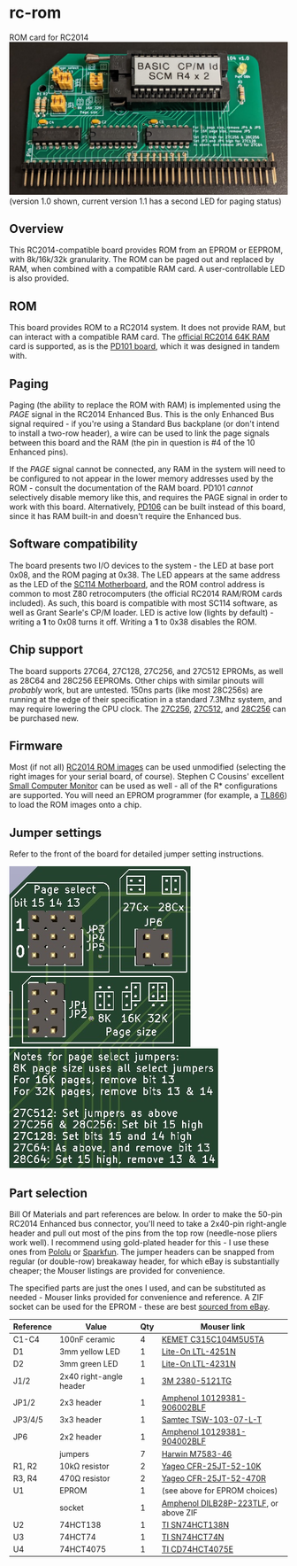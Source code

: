 # rc-rom
 ROM card for RC2014
![Assembled PD104](/img/assembled.jpg)
(version 1.0 shown, current version 1.1 has a second LED for paging status)

## Overview
This RC2014-compatible board provides ROM from an EPROM or EEPROM, with 8k/16k/32k granularity. The ROM can be paged out and replaced by RAM, when combined with a compatible RAM card. A user-controllable LED is also provided.

## ROM
This board provides ROM to a RC2014 system. It does not provide RAM, but can interact with a compatible RAM card. The [official RC2014 64K RAM](https://rc2014.co.uk/modules/64k-ram/) card is supported, as is the [PD101 board](https://github.com/PickledDog/rc-z80ram), which it was designed in tandem with.

## Paging
Paging (the ability to replace the ROM with RAM) is implemented using the *PAGE* signal in the RC2014 Enhanced Bus. This is the only Enhanced Bus signal required - if you're using a Standard Bus backplane (or don't intend to install a two-row header), a wire can be used to link the page signals between this board and the RAM (the pin in question is #4 of the 10 Enhanced pins).

If the *PAGE* signal cannot be connected, any RAM in the system will need to be configured to not appear in the lower memory addresses used by the ROM - consult the documentation of the RAM board. PD101 *cannot* selectively disable memory like this, and requires the PAGE signal in order to work with this board. Alternatively, [PD106](https://github.com/PickledDog/rc-ramrom) can be built instead of this board, since it has RAM built-in and doesn't require the Enhanced bus.

## Software compatibility
The board presents two I/O devices to the system - the LED at base port 0x08, and the ROM paging at 0x38. The LED appears at the same address as the LED of the [SC114 Motherboard](https://smallcomputercentral.wordpress.com/sc114-documentation/), and the ROM control address is common to most Z80 retrocomputers (the official RC2014 RAM/ROM cards included). As such, this board is compatible with most SC114 software, as well as Grant Searle's CP/M loader. LED is active low (lights by default) - writing a **1** to 0x08 turns it off. Writing a **1** to 0x38 disables the ROM.

## Chip support
The board supports 27C64, 27C128, 27C256, and 27C512 EPROMs, as well as 28C64 and 28C256 EEPROMs. Other chips with similar pinouts will *probably* work, but are untested. 150ns parts (like most 28C256s) are running at the edge of their specification in a standard 7.3Mhz system, and may require lowering the CPU clock. The [27C256](https://www.mouser.com/ProductDetail/AT27C256R-70PU/), [27C512](https://www.mouser.com/ProductDetail/AT27C512R-70PU/), and [28C256](https://www.mouser.com/ProductDetail/AT28C256-15PU/) can be purchased new.

## Firmware
Most (if not all) [RC2014 ROM images](https://github.com/RC2014Z80/RC2014/tree/master/ROMs) can be used unmodified (selecting the right images for your serial board, of course). Stephen C Cousins' excellent [Small Computer Monitor](https://smallcomputercentral.wordpress.com/small-computer-monitor/) can be used as well - all of the R* configurations are supported. You will need an EPROM programmer (for example, a [TL866](https://www.ebay.com/sch/i.html?_nkw=tl866ii+plus)) to load the ROM images onto a chip.

## Jumper settings
Refer to the front of the board for detailed jumper setting instructions.

![Jumpers](/img/jumpers.jpg) ![Settings](/img/settings.jpg)

## Part selection
Bill Of Materials and part references are below. In order to make the 50-pin RC2014 Enhanced bus connector, you'll need to take a 2x40-pin right-angle header and pull out most of the pins from the top row (needle-nose pliers work well). I recommend using gold-plated header for this - I use these ones from [Pololu](https://www.pololu.com/product/2668) or [Sparkfun](https://www.sparkfun.com/products/12792). The jumper headers can be snapped from regular (or double-row) breakaway header, for which eBay is substantially cheaper; the Mouser listings are provided for convenience.

The specified parts are just the ones I used, and can be substituted as needed - Mouser links provided for convenience and reference. A ZIF socket can be used for the EPROM - these are best [sourced from eBay](https://www.ebay.com/sch/i.html?_nkw=28+pin+zif+socket).

| Reference | Value | Qty | Mouser link |
| --------- | ----- | --- | ----------- |
| C1-C4 | 100nF ceramic | 4 | [KEMET C315C104M5U5TA](https://www.mouser.com/ProductDetail/C315C104M5U5TA7303) |
| D1 | 3mm yellow LED | 1 | [Lite-On LTL-4251N](https://www.mouser.com/ProductDetail/LTL-4251N) |
| D2 | 3mm green LED | 1 | [Lite-On LTL-4231N](https://www.mouser.com/ProductDetail/LTL-4231N) |
| J1/2 | 2x40 right-angle header | 1 | [3M 2380-5121TG](https://www.mouser.com/ProductDetail/2380-5121TG) |
| JP1/2 | 2x3 header | 1 | [Amphenol 10129381-906002BLF](https://www.mouser.com/ProductDetail/10129381-906002BLF) |
| JP3/4/5 | 3x3 header | 1 | [Samtec TSW-103-07-L-T](https://www.mouser.com/ProductDetail/TSW-103-07-L-T) |
| JP6 | 2x2 header | 1 | [Amphenol 10129381-904002BLF](https://www.mouser.com/ProductDetail/10129381-904002BLF) |
| | jumpers | 7 | [Harwin M7583-46](https://www.mouser.com/ProductDetail/M7583-46)
| R1, R2 | 10kΩ resistor | 2 | [Yageo CFR-25JT-52-10K](https://www.mouser.com/ProductDetail/CFR-25JT-52-10K) |
| R3, R4 | 470Ω resistor | 2 | [Yageo CFR-25JT-52-470R](https://www.mouser.com/ProductDetail/CFR-25JT-52-470R) |
| U1 | EPROM | 1 | (see above for EPROM choices) |
| | socket | 1 | [Amphenol DILB28P-223TLF](https://www.mouser.com/ProductDetail/DILB28P-223TLF), or above ZIF |
| U2 | 74HCT138 | 1 | [TI SN74HCT138N](https://www.mouser.com/ProductDetail/SN74HCT138N) |
| U3 | 74HCT74 | 1 | [TI SN74HCT74N](https://www.mouser.com/ProductDetail/SN74HCT74N) |
| U4 | 74HCT4075 | 1 | [TI CD74HCT4075E](https://www.mouser.com/ProductDetail/CD74HCT4075E) |